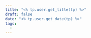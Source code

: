 ```yaml
---
title: "<% tp.user.get_title(tp) %>"
draft: false
date: "<% tp.user.get_date(tp) %>"
tags:
  - 
---
```


